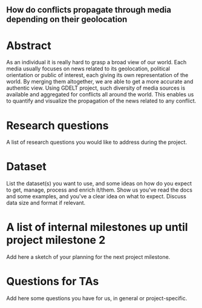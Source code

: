 ## How do conflicts propagate through media depending on their geolocation

# Abstract

As an individual it is really hard to grasp a broad view of our world. Each media usually focuses on news related to its geolocation, political orientation or public of interest, each giving its own representation of the world. By merging them altogether, we are able to get a more accurate and authentic view. Using GDELT project, such diversity of media sources is available and aggregated for conflicts all around the world. This enables us to quantify and visualize the propagation of the news related to any conflict.

# Research questions
A list of research questions you would like to address during the project. 

# Dataset
List the dataset(s) you want to use, and some ideas on how do you expect to get, manage, process and enrich it/them. Show us you've read the docs and some examples, and you've a clear idea on what to expect. Discuss data size and format if relevant.

# A list of internal milestones up until project milestone 2
Add here a sketch of your planning for the next project milestone.

# Questions for TAs
Add here some questions you have for us, in general or project-specific.
